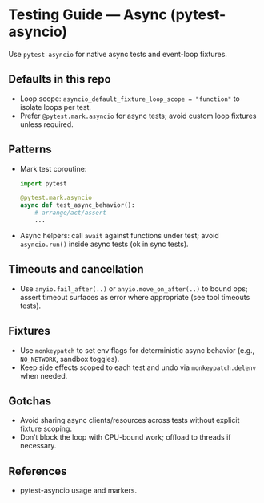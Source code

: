# Testing Guide — Async (pytest-asyncio)

Use `pytest-asyncio` for native async tests and event-loop fixtures.

## Defaults in this repo
- Loop scope: `asyncio_default_fixture_loop_scope = "function"` to isolate loops per test.
- Prefer `@pytest.mark.asyncio` for async tests; avoid custom loop fixtures unless required.

## Patterns
- Mark test coroutine:
  ```python
  import pytest

  @pytest.mark.asyncio
  async def test_async_behavior():
      # arrange/act/assert
      ...
  ```
- Async helpers: call `await` against functions under test; avoid `asyncio.run()` inside async tests (ok in sync tests).

## Timeouts and cancellation
- Use `anyio.fail_after(..)` or `anyio.move_on_after(..)` to bound ops; assert timeout surfaces as error where appropriate (see tool timeouts tests).

## Fixtures
- Use `monkeypatch` to set env flags for deterministic async behavior (e.g., `NO_NETWORK`, sandbox toggles).
- Keep side effects scoped to each test and undo via `monkeypatch.delenv` when needed.

## Gotchas
- Avoid sharing async clients/resources across tests without explicit fixture scoping.
- Don’t block the loop with CPU-bound work; offload to threads if necessary.

## References
- pytest-asyncio usage and markers.
